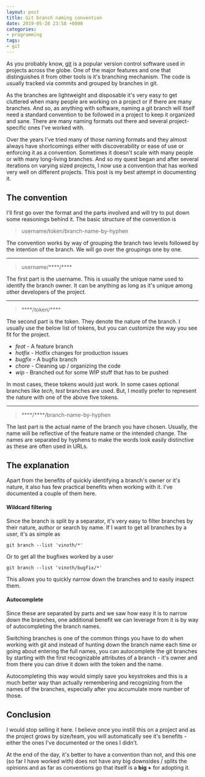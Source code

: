 ```yaml
---
layout: post
title: Git branch naming convention
date: 2019-05-28 23:58 +0000
categories:
- programming
tags:
- git
---
```


As you probably know, [git](https://git-scm.com/) is a popular version control software used in projects across the globe. One of the major features and one that distinguishes it from other tools is it's branching mechanism. The code is usually tracked via commits and grouped by branches in git.

As the branches are lightweight and disposable it's very easy to get cluttered when many people are working on a project or if there are many branches. And so, as anything with software, naming a git branch will itself need a standard convention to be followed in a project to keep it organized and sane. There are many naming formats out there and several project-specific ones I've worked with.

<!-- more -->

Over the years I've tried many of those naming formats and they almost always have shortcomings either with discoverability or ease of use or enforcing it as a convention. Sometimes it doesn't scale with many people or with many long-living branches. And so my quest began and after several iterations on varying sized projects, I now use a convention that has worked very well on different projects. This post is my best attempt in documenting it.

## The convention

I'll first go over the format and the parts involved and will try to put down some reasonings behind it. The basic structure of the convention is

> username/token/branch-name-by-hyphen

The convention works by way of grouping the branch two levels followed by the intention of the branch. We will go over the groupings one by one.

---
> username/\*\*\*\*/\*\*\*\*

The first part is the username. This is usually the unique name used to identify the branch owner. It can be anything as long as it's unique among other developers of the project.

---

> \*\*\*\*/token/\*\*\*\*

The second part is the token. They denote the nature of the branch. I usually use the below list of tokens, but you can customize the way you see fit for the project.

* *feat* - A feature branch
* *hotfix* - Hotfix changes for production issues
* *bugfix* - A bugfix branch
* *chore* - Cleaning up / organizing the code
* *wip* - Branched out for some WIP stuff that has to be pushed

In most cases, these tokens would just work. In some cases optional branches like *tech*, *test* branches are used. But, I mostly prefer to represent the nature with one of the above five tokens.

---

> \*\*\*\*/\*\*\*\*/branch-name-by-hyphen

The last part is the actual name of the branch you have chosen. Usually, the name will be reflective of the feature name or the intended change. The names are separated by hyphens to make the words look easily distinctive as these are often used in URLs.

## The explanation

Apart from the benefits of quickly identifying a branch's owner or it's nature, it also has few practical benefits when working with it. I've documented a couple of them here.

#### Wildcard filtering

Since the branch is split by a separator, it's very easy to filter branches by their nature, author or search by name. If I want to get all branches by a user, it's as simple as

```
git branch --list 'vinoth/*'
```

Or to get all the bugfixes worked by a user

```
git branch --list 'vinoth/bugfix/*'
```

This allows you to quickly narrow down the branches and to easily inspect them.

#### Autocomplete

Since these are separated by parts and we saw how easy it is to narrow down the branches, one additional benefit we can leverage from it is by way of autocompleting the branch names.

Switching branches is one of the common things you have to do when working with git and instead of hunting down the branch name each time or going about entering the full names, you can autocomplete the git branches by starting with the first recognizable attributes of a branch - it's owner and from there you can drive it down with the token and the name.

Autocompleting this way would simply save you keystrokes and this is a much better way than actually remembering and recognizing from the names of the branches, especially after you accumulate more number of those.

## Conclusion

I would stop selling it here. I believe once you instill this on a project and as the project grows by size/team, you will automatically see it's benefits - either the ones I've documented or the ones I didn't.

At the end of the day, it's better to have a convention than not, and this one (so far I have worked with) does not have any big downsides / splits the opinions and as far as conventions go that itself is a **big +** for adopting it.
